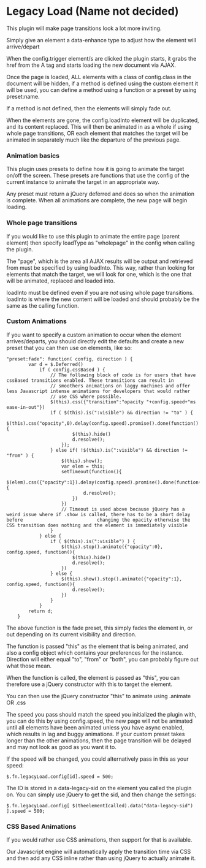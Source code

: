 Legacy Load (Name not decided)
==============

This plugin will make page transitions look a lot more inviting.

Simply give an element a data-enhance type to adjust how the element will arrive/depart

When the config.trigger element/s are clicked the plugin starts, it grabs the href from the A tag and starts loading the new document via AJAX.

Once the page is loaded, ALL elements with a class of config.class in the document will be hidden, if a method is defined using the custom element it will be used, you can define a method using a function or a preset by using preset:name.

If a method is not defined, then the elements will simply fade out.

When the elements are gone, the config.loadInto element will be duplicated, and its content replaced. This will then be animated in as a whole if using whole page transitions, OR each element that matches the target will be animated in separately much like the departure of the previous page.

### Animation basics
This plugin uses presets to define how it is going to animate the target on/off the screen. These presets are functions that use the config of the current instance to animate the target in an appropriate way.

Any preset must return a jQuery deferred and does so when the animation is complete. When all animations are complete, the new page will begin loading.

### Whole page transitions
If you would like to use this plugin to animate the entire page (parent element) then specify loadType as "wholepage" in the config when calling the plugin.

The "page", which is the area all AJAX results will be output and retrieved from must be specified by using loadInto. This way, rather than looking for elements that match the target, we will look for one, which is the one that will be animated, replaced and loaded into.

loadInto must be defined even if you are *not* using whole page transitions. loadInto is where the new content will be loaded and should probably be the same as the calling function.

### Custom Animations
If you want to specify a custom animation to occur when the element arrives/departs, you should directly edit the defaults and create a new preset that you can then use on elements, like so:

	"preset:fade": function( config, direction ) {
			var d = $.Deferred()
				if ( config.cssBased ) {
					// The following block of code is for users that have cssBased transitions enabled. These transitions can result in
					// smoothers animations on laggy machines and offer less Javascript intense animations for developers that would rather
					// use CSS where possible.
					$(this).css({"transition":"opacity "+config.speed+"ms ease-in-out"})
					if ( $(this).is(":visible") && direction != "to" ) {
						$(this).css("opacity",0).delay(config.speed).promise().done(function(){
							$(this).hide()
							d.resolve();
						});
					} else if( !$(this).is(":visible") && direction != "from" ) {
						$(this).show();
						var elem = this;
						setTimeout(function(){
							$(elem).css({"opacity":1}).delay(config.speed).promise().done(function(){
								d.resolve();
							})
						})
						// Timeout is used above because jQuery has a weird issue where if .show is called, there has to be a short delay before 						   changing the opacity otherwise the CSS transition does nothing and the element is immediately visible	
					}
				} else {
					if ( $(this).is(":visible") ) {
						$(this).stop().animate({"opacity":0}, config.speed, function(){
							$(this).hide()
							d.resolve();
						})
					} else {
						$(this).show().stop().animate({"opacity":1}, config.speed, function(){
							d.resolve();
						})
					}
				}
			return d;
		}

The above function is the fade preset, this simply fades the element in, or out depending on its current visibility and direction.

The function is passed "this" as the element that is being animated, and also a config object which contains your preferences for the instance. Direction will either equal "to", "from" or "both", you can probably figure out what those mean.

When the function is called, the element is passed as "this", you can therefore use a jQuery constructor with this to target the element.

You can then use the jQuery constructor "this" to animate using .animate OR .css

The speed you pass should match the speed you initialized the plugin with, you can do this by using config.speed, the new page will not be animated until all elements have been animated unless you have async enabled, which results in lag and buggy animations. If your custom preset takes longer than the other animations, then the page transition will be delayed and may not look as good as you want it to.

If the speed will be changed, you could alternatively pass in this as your speed:

	$.fn.legacyLoad.config[id].speed = 500;

The ID is stored in a data-legacy-sid on the element you called the plugin on. You can simply use jQuery to get the sid, and then change the settings:

	$.fn.legacyLoad.config[ $(theelementIcalled).data("data-legacy-sid") ].speed = 500;


### CSS Based Animations
If you would rather use CSS animations, then support for that is available.

Our Javascript engine will automatically apply the transition time via CSS and then add any CSS inline rather than using jQuery to actually animate it.